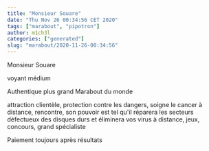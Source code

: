 ```yaml
---
title: "Monsieur Souare"
date: "Thu Nov 26 00:34:56 CET 2020"
tags: ["marabout", "pipotron"]
author: m1ch3l
categories: ["generated"]
slug: "marabout/2020-11-26-00:34:56"
---
```


Monsieur Souare

voyant médium

Authentique plus grand Marabout du monde

attraction clientèle, protection contre les dangers, soigne le cancer à distance, rencontre, son pouvoir est tel qu'il réparera les secteurs défectueux des disques durs et éliminera vos virus à distance, jeux, concours, grand spécialiste

Paiement toujours après résultats

